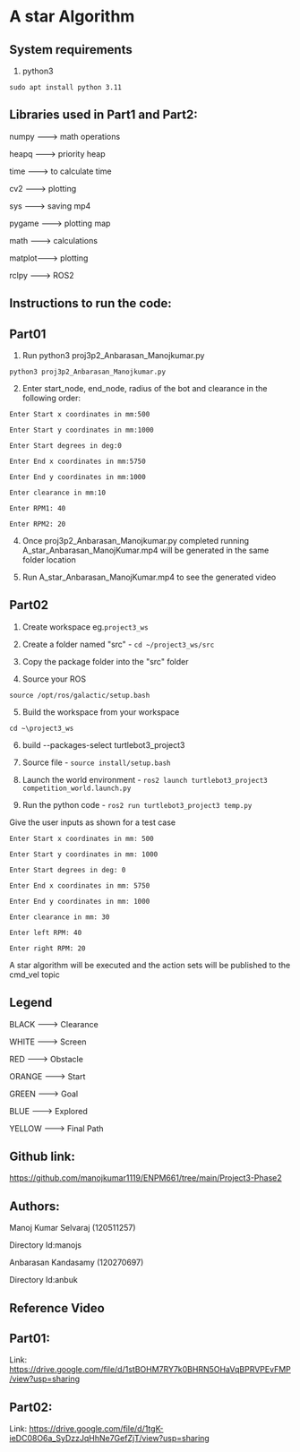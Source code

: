 # A star Algorithm

## System requirements

1. python3

`sudo apt install python 3.11`

## Libraries used in Part1 and Part2:

numpy  ---> math operations

heapq  ---> priority heap

time   ---> to calculate time

cv2    ---> plotting

sys    ---> saving mp4

pygame ---> plotting map

math   ---> calculations

matplot---> plotting

rclpy  ---> ROS2

## Instructions to run the code:

## Part01

1. Run python3 proj3p2_Anbarasan_Manojkumar.py

`python3 proj3p2_Anbarasan_Manojkumar.py`

2. Enter start_node, end_node, radius of the bot and clearance in the following order:

`Enter Start x coordinates in mm:500`

`Enter Start y coordinates in mm:1000`

`Enter Start degrees in deg:0`

`Enter End x coordinates in mm:5750`

`Enter End y coordinates in mm:1000`

`Enter clearance in mm:10`

`Enter RPM1: 40`

`Enter RPM2: 20`

4. Once proj3p2_Anbarasan_Manojkumar.py completed running A_star_Anbarasan_ManojKumar.mp4 will be generated in the same folder location

5. Run A_star_Anbarasan_ManojKumar.mp4 to see the generated video

## Part02

1. Create workspace eg.`project3_ws`

2. Create a folder named "src" - `cd ~/project3_ws/src`

3. Copy the package folder into the "src" folder

4. Source your ROS  

`source /opt/ros/galactic/setup.bash`

5. Build the workspace from your workspace

`cd ~\project3_ws`

6. build --packages-select turtlebot3_project3

7. Source file - `source install/setup.bash`

8. Launch the world environment - `ros2 launch turtlebot3_project3 competition_world.launch.py`

9. Run the python code - `ros2 run turtlebot3_project3 temp.py`

Give the user inputs as shown for a test case

`Enter Start x coordinates in mm: 500`

`Enter Start y coordinates in mm: 1000`

`Enter Start degrees in deg: 0`

`Enter End x coordinates in mm: 5750`

`Enter End y coordinates in mm: 1000`

`Enter clearance in mm: 30`

`Enter left RPM: 40`

`Enter right RPM: 20`

A star algorithm will be executed and the action sets will be published to the cmd_vel topic

## Legend

BLACK             --->          Clearance

WHITE             --->          Screen

RED               --->          Obstacle

ORANGE            --->          Start

GREEN             --->          Goal

BLUE              --->          Explored

YELLOW            --->          Final Path

## Github link:

https://github.com/manojkumar1119/ENPM661/tree/main/Project3-Phase2

## Authors:

Manoj Kumar Selvaraj (120511257) 

Directory Id:manojs


Anbarasan Kandasamy  (120270697) 

Directory Id:anbuk

## Reference Video

## Part01:

Link: https://drive.google.com/file/d/1stBOHM7RY7k0BHRN5OHaVqBPRVPEvFMP/view?usp=sharing

## Part02:

Link: https://drive.google.com/file/d/1tgK-ieDC08O6a_SyDzzJqHhNe7GefZjT/view?usp=sharing

